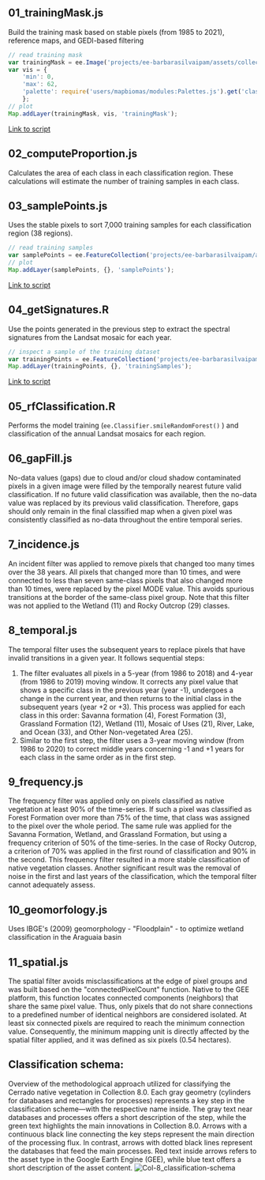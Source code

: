 ## 01_trainingMask.js
Build the training mask based on stable pixels (from 1985 to 2021), reference maps, and GEDI-based filtering 
```javascript
// read training mask
var trainingMask = ee.Image('projects/ee-barbarasilvaipam/assets/collection8/masks/cerrado_stablePixels_1985_2021_v2');
var vis = {
    'min': 0,
    'max': 62,
    'palette': require('users/mapbiomas/modules:Palettes.js').get('classification7')
    };
// plot 
Map.addLayer(trainingMask, vis, 'trainingMask'); 
```
[Link to script](https://code.earthengine.google.com/2fe1a3f5958c0f22901e5541a1fd6429)

## 02_computeProportion.js
Calculates the area of each class in each classification region. These calculations will estimate the number of training samples in each class. 

## 03_samplePoints.js
Uses the stable pixels to sort 7,000 training samples for each classification region (38 regions). 
```javascript
// read training samples
var samplePoints = ee.FeatureCollection('projects/ee-barbarasilvaipam/assets/collection8/sample/points/samplePoints_v2');
// plot
Map.addLayer(samplePoints, {}, 'samplePoints');
```
[Link to script](https://code.earthengine.google.com/4c949df27bf33031a0e5af7f85e1224d)

## 04_getSignatures.R
Use the points generated in the previous step to extract the spectral signatures from the Landsat mosaic for each year. 
```javascript
// inspect a sample of the training dataset 
var trainingPoints = ee.FeatureCollection('projects/ee-barbarasilvaipam/assets/collection8/training/v3/train_col8_reg10_1985_v3');
Map.addLayer(trainingPoints, {}, 'trainingSamples');
```
[Link to script](https://code.earthengine.google.com/341c94e943fe99b05dbd529969bfa859)

## 05_rfClassification.R
Performs the model training (`ee.Classifier.smileRandomForest()` ) and classification of the annual Landsat mosaics for each region. 

## 06_gapFill.js
No-data values (gaps) due to cloud and/or cloud shadow contaminated pixels in a given image were filled by the temporally nearest future valid classification. If no future valid classification was available, then the no-data value was replaced by its previous valid classification. Therefore, gaps should only remain in the final classified map when a given pixel was consistently classified as no-data throughout the entire temporal series. 

## 7_incidence.js
An incident filter was applied to remove pixels that changed too many times over the 38 years. All pixels that changed more than 10 times, and were connected to less than seven same-class pixels that also changed more than 10 times, were replaced by the pixel MODE value. This avoids spurious transitions at the border of the same-class pixel group. Note that this filter was not applied to the Wetland (11) and Rocky Outcrop (29) classes.  

## 8_temporal.js
The temporal filter uses the subsequent years to replace pixels that have invalid transitions in a given year. It follows sequential steps:
1. The filter evaluates all pixels in a 5-year (from 1986 to 2018) and 4-year (from 1986 to 2019) moving window. It corrects any pixel value that shows a specific class in the previous year (year -1), undergoes a change in the current year, and then returns to the initial class in the subsequent years (year +2 or +3). This process was applied for each class in this order: Savanna formation (4), Forest Formation (3), Grassland Formation (12), Wetland (11), Mosaic of Uses (21), River, Lake, and Ocean (33), and Other Non-vegetated Area (25).
2. Similar to the first step, the filter uses a 3-year moving window (from 1986 to 2020) to correct middle years concerning -1 and +1 years for each class in the same order as in the first step. 

## 9_frequency.js
The frequency filter was applied only on pixels classified as native vegetation at least 90% of the time-series. If such a pixel was classified as Forest Formation over more than 75% of the time, that class was assigned to the pixel over the whole period. The same rule was applied for the Savanna Formation, Wetland, and Grassland Formation, but using a frequency criterion of 50% of the time-series. In the case of Rocky Outcrop, a criterion of 70% was applied in the first round of classification and 90% in the second. This frequency filter resulted in a more stable classification of native vegetation classes. Another significant result was the removal of noise in the first and last years of the classification, which the temporal filter cannot adequately assess.

## 10_geomorfology.js
Uses IBGE's (2009) geomorphology - "Floodplain" - to optimize wetland classification in the Araguaia basin

## 11_spatial.js
The spatial filter avoids misclassifications at the edge of pixel groups and was built based on the "connectedPixelCount" function. Native to the GEE platform, this function locates connected components (neighbors) that share the same pixel value. Thus, only pixels that do not share connections to a predefined number of identical neighbors are considered isolated. At least six connected pixels are required to reach the minimum connection value. Consequently, the minimum mapping unit is directly affected by the spatial filter applied, and it was defined as six pixels (0.54 hectares).

## Classification schema:
Overview of the methodological approach utilized for classifying the Cerrado native vegetation in Collection 8.0. Each gray geometry (cylinders for databases and rectangles for processes) represents a key step in the classification scheme—with the respective name inside. The gray text near databases and processes offers a short description of the step, while the green text highlights the main innovations in Collection 8.0. Arrows with a continuous black line connecting the key steps represent the main direction of the processing flux. In contrast, arrows with dotted black lines represent the databases that feed the main processes. Red text inside arrows refers to the asset type in the Google Earth Engine (GEE), while blue text offers a short description of the asset content.
![Col-8_classification-schema](https://github.com/mapbiomas-brazil/cerrado/assets/132362599/943ec98b-9805-4e0e-b29d-bdac28c89f4a)


